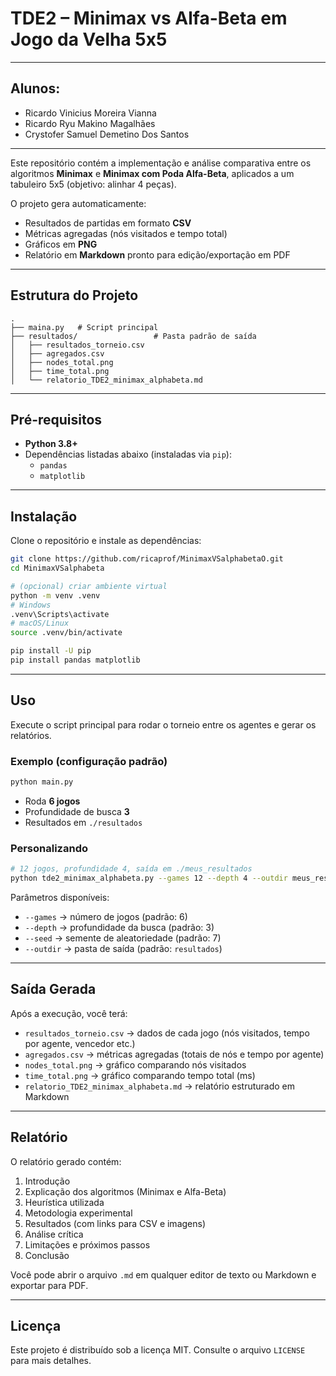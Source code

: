 # TDE2 – Minimax vs Alfa-Beta em Jogo da Velha 5x5
---
## Alunos: 
  
  - Ricardo Vinicius Moreira Vianna
  - Ricardo Ryu Makino Magalhães
  - Crystofer Samuel Demetino Dos Santos
  ---

Este repositório contém a implementação e análise comparativa entre os algoritmos **Minimax** e **Minimax com Poda Alfa-Beta**, aplicados a um tabuleiro 5x5 (objetivo: alinhar 4 peças).

O projeto gera automaticamente:
- Resultados de partidas em formato **CSV**
- Métricas agregadas (nós visitados e tempo total)
- Gráficos em **PNG**
- Relatório em **Markdown** pronto para edição/exportação em PDF

---

## Estrutura do Projeto

```
.
├── maina.py   # Script principal
├── resultados/                 # Pasta padrão de saída
│   ├── resultados_torneio.csv
│   ├── agregados.csv
│   ├── nodes_total.png
│   ├── time_total.png
│   └── relatorio_TDE2_minimax_alphabeta.md
```

---

## Pré-requisitos

- **Python 3.8+**
- Dependências listadas abaixo (instaladas via `pip`):
  - `pandas`
  - `matplotlib`

---

## Instalação

Clone o repositório e instale as dependências:

```bash
git clone https://github.com/ricaprof/MinimaxVSalphabetaO.git
cd MinimaxVSalphabeta

# (opcional) criar ambiente virtual
python -m venv .venv
# Windows
.venv\Scripts\activate
# macOS/Linux
source .venv/bin/activate

pip install -U pip
pip install pandas matplotlib
```

---

## Uso

Execute o script principal para rodar o torneio entre os agentes e gerar os relatórios.

### Exemplo (configuração padrão)
```bash
python main.py
```
- Roda **6 jogos**
- Profundidade de busca **3**
- Resultados em `./resultados`

### Personalizando
```bash
# 12 jogos, profundidade 4, saída em ./meus_resultados
python tde2_minimax_alphabeta.py --games 12 --depth 4 --outdir meus_resultados
```

Parâmetros disponíveis:
- `--games` → número de jogos (padrão: 6)
- `--depth` → profundidade da busca (padrão: 3)
- `--seed`  → semente de aleatoriedade (padrão: 7)
- `--outdir` → pasta de saída (padrão: `resultados`)

---

## Saída Gerada

Após a execução, você terá:
- `resultados_torneio.csv` → dados de cada jogo (nós visitados, tempo por agente, vencedor etc.)
- `agregados.csv` → métricas agregadas (totais de nós e tempo por agente)
- `nodes_total.png` → gráfico comparando nós visitados
- `time_total.png` → gráfico comparando tempo total (ms)
- `relatorio_TDE2_minimax_alphabeta.md` → relatório estruturado em Markdown

---

## Relatório

O relatório gerado contém:
1. Introdução
2. Explicação dos algoritmos (Minimax e Alfa-Beta)
3. Heurística utilizada
4. Metodologia experimental
5. Resultados (com links para CSV e imagens)
6. Análise crítica
7. Limitações e próximos passos
8. Conclusão

Você pode abrir o arquivo `.md` em qualquer editor de texto ou Markdown e exportar para PDF.

---

## Licença

Este projeto é distribuído sob a licença MIT. Consulte o arquivo `LICENSE` para mais detalhes.
